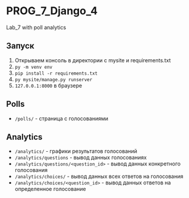 # PROG_7_Django_4
Lab_7 with poll analytics

## Запуск
1. Открываем консоль в директории с mysite и requirements.txt
2. `py -m venv env`
3. `pip install -r requirements.txt`
4. `py mysite/manage.py runserver`
5. `127.0.0.1:8000` в браузере

## Polls
- `/polls/` - страница с голосованиями

## Analytics
- `/analytics/` - графики результатов голосований
- `/analytics/questions` - вывод данных голосованиях
- `/analytics/questions/<question_id>` - вывод данных конкретного голосования
- `/analytics/choices/` - вывод данных всех ответов на голосования
- `/analytics/choices/<question_id>` - вывод данных ответов на определенное голосование
